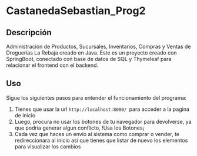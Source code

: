 # CastanedaSebastian_Prog2

## Descripción

Administración de Productos, Sucursales, Inventarios, Compras y Ventas de Droguerías La Rebaja creado en Java.
Este es un proyecto creado con SpringBoot, conectado con base de datos de SQL y Thymeleaf para relacionar el frontend con el backend.

## Uso

Sigue los siguientes pasos para entender el funcionamiento del programa:

1. Tienes que usar la url ```http://localhost:8080/ ```para acceder a la pagina de inicio
3. Luego, procura no usar los botones de tu navegador para devolverse, ya que podria generar algun conflicto, !Usa los Botones¡
4. Cada vez que haces un envio al sistema como comprar o vender, te redireccionara al inicio asi que tienes que listar de nuevo los elementos para visualizar los cambios


